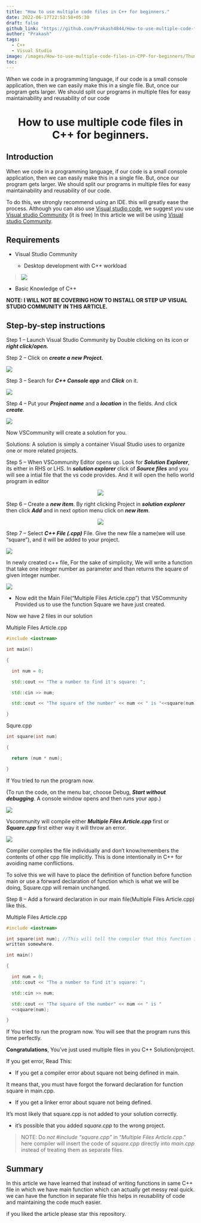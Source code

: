 ```yaml
---
title: "How to use multiple code files in C++ for beginners."
date: 2022-06-17T22:53:58+05:30
draft: false
github_link: "https://github.com/Prakash4844/How-to-use-multiple-code-files-in-CPP-for-beginners"
author: "Prakash"
tags:
  - C++
  - Visual Studio
image: /images/How-to-use-multiple-code-files-in-CPP-for-beginners/Thumb.png
toc: 
---
```

When we code in a programming language, if our code is a small console
application, then we can easily make this in a single file. But, once
our program gets larger. We should split our programs in multiple files
for easy maintainability and reusability of our code

<!--more-->

<h1 align="center"> How to use multiple code files in C++ for beginners.</h1>

## Introduction

When we code in a programming language, if our code is a small console
application, then we can easily make this in a single file. But, once
our program gets larger. We should split our programs in multiple files
for easy maintainability and reusability of our code.

To do this, we strongly recommend using an IDE. this will greatly ease
the process. Although you can also use [Visual studio
code](https://code.visualstudio.com/), we suggest you use [Visual studio
Community](https://visualstudio.microsoft.com/vs/community/) (it is
free) In this article we will be using [Visual studio
Community](https://visualstudio.microsoft.com/vs/community/).

## Requirements

  - Visual Studio Community
    
      - Desktop development with C++ workload

> ![](/images/How-to-use-multiple-code-files-in-CPP-for-beginners/media/image1.png)

  - Basic Knowledge of C++

**NOTE: I WILL NOT BE COVERING HOW TO INSTALL OR STEP UP VISUAL STUDIO
COMMUNITY IN THIS ARTICLE.**

## Step-by-step instructions

Step 1 – Launch Visual Studio Community by Double clicking on its icon
or ***right click/open.***

Step 2 – Click on ***create a new Project.***

![](/images/How-to-use-multiple-code-files-in-CPP-for-beginners/media/image2.png)

Step 3 – Search for ***C++ Console app*** and ***Click*** on it.

![](/images/How-to-use-multiple-code-files-in-CPP-for-beginners/media/image3.png)

Step 4 – Put your ***Project name*** and a ***location*** in the fields.
And click ***create***.

![](/images/How-to-use-multiple-code-files-in-CPP-for-beginners/media/image4.png)

Now VSCommunity will create a solution for you.

Solutions: A solution is simply a container Visual Studio uses to
organize one or more related projects.

Step 5 – When VSCommunity Editor opens up. Look for ***Solution
Explorer***, its either in RHS or LHS. In ***solution explorer*** click
of ***Source files*** and you will see a intial file that the vs code
provides. And it will open the hello world program in editor

<p align=center>
<img src="/images/How-to-use-multiple-code-files-in-CPP-for-beginners/media/image5.png">
</p>

<!-- ![](/images/How-to-use-multiple-code-files-in-CPP-for-beginners/media/image5.png) -->

Step 6 – Create a ***new item***. By right clicking Project in
***solution explorer*** then click ***Add*** and in next option menu
click on ***new item***.

<p align=center>
<img src="/images/How-to-use-multiple-code-files-in-CPP-for-beginners/media/image6.png">
</p>

<!-- ![](/images/How-to-use-multiple-code-files-in-CPP-for-beginners/media/image6.png) -->


Step 7 – Select ***C++ File (.cpp)*** File. Give the new file a name(we
will use “square”), and it will be added to your project.

![](/images/How-to-use-multiple-code-files-in-CPP-for-beginners/media/image7.png)

In newly created c++ file, For the sake of simplicity, We will write a
function that take one integer number as parameter and than returns the
square of given integer number.

![](/images/How-to-use-multiple-code-files-in-CPP-for-beginners/media/image8.png)

  - Now edit the Main File(“Multiple Files Article.cpp”) that
    VSCommunity Provided us to use the function Square we have just
    created.

Now we have 2 files in our solution

Multiple Files Article.cpp
```cpp
#include <iostream>

int main()

{

  int num = 0;

  std::cout << "The a number to find it's square: ";

  std::cin >> num;

  std::cout << "The square of the number" << num << " is "<<square(num);

}
```
Squre.cpp
```cpp
int square(int num)

{

  return (num * num);

}
```
If You tried to run the program now.

(To run the code, on the menu bar, choose Debug, ***Start without
debugging***. A console window opens and then runs your app.)

![](/images/How-to-use-multiple-code-files-in-CPP-for-beginners/media/image9.png)

Vscommunity will compile either ***Multiple Files Article.cpp*** first
or ***Square.cpp*** first either way it will throw an error.

![](/images/How-to-use-multiple-code-files-in-CPP-for-beginners/media/image10.png)

Compiler compiles the file individually and don’t know/remembers the
contents of other cpp file implicitly. This is done intentionally in C++
for avoiding name conflictions.

To solve this we will have to place the definition of function before
function main or use a forward declaration of function which is what we
will be doing, Square.cpp will remain unchanged.

Step 8 – Add a forward declaration in our main file(Multiple Files
Article.cpp) like this.

Multiple Files Article.cpp
```cpp
#include <iostream>

int square(int num); //This will tell the compiler that this function is
written somewhere.

int main()

{

  int num = 0;
  std::cout << "The a number to find it's square: ";

  std::cin >> num;

  std::cout << "The square of the number" << num << " is "
  <<square(num);

}
```
If You tried to run the program now. You will see that the program runs
this time perfectly.

**Congratulations**, You’ve just used multiple files in you C++
Solution/project.

If you get error, Read This:

  - If you get a compiler error about square not being defined in main.

It means that, you must have forgot the forward declaration for function
square in main.cpp.

  - If you get a linker error about square not being defined.

It’s most likely that square.cpp is not added to your solution
correctly.

  - it’s possible that you added *square.cpp* to the wrong project.

> NOTE: Do *not* *\#include “square.cpp”* in “*Multiple Files
> Article.cpp*.” here compiler will insert the code
> of *square.cpp* directly into *main.cpp* instead of treating them as
> separate files.

## Summary

In this article we have learned that instead of writing functions in
same C++ file in which we have main function which can actually get
messy real quick. we can have the function in separate file this helps
in reusability of code and maintaining the code much easier.

if you liked the article please star this repository.


 
